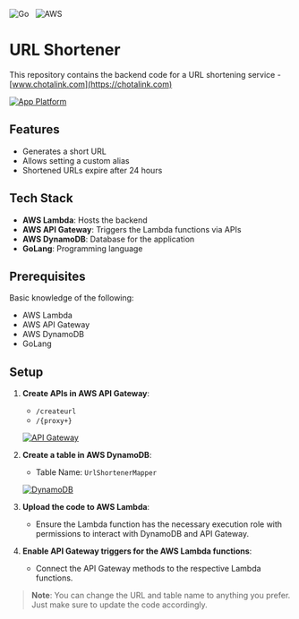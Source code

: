 ![Go](https://img.shields.io/badge/go-%2300ADD8.svg?style=for-the-badge&logo=go&logoColor=white) &nbsp;
![AWS](https://img.shields.io/badge/Amazon_AWS-FF9900?style=for-the-badge&logo=amazonaws&logoColor=white) &nbsp;

# URL Shortener
This repository contains the backend code for a URL shortening service - [www.chotalink.com](https://chotalink.com)

[![App Platform](https://s3.ap-south-1.amazonaws.com/www.chotalink.com/homepage-ss.png)](https://chotalink.com)

## Features
- Generates a short URL
- Allows setting a custom alias
- Shortened URLs expire after 24 hours

## Tech Stack
- **AWS Lambda**: Hosts the backend
- **AWS API Gateway**: Triggers the Lambda functions via APIs
- **AWS DynamoDB**: Database for the application
- **GoLang**: Programming language

## Prerequisites
Basic knowledge of the following:
- AWS Lambda
- AWS API Gateway
- AWS DynamoDB
- GoLang

## Setup

1. **Create APIs in AWS API Gateway**:
    - `/createurl`
    - `/{proxy+}`

    [![API Gateway](https://s3.ap-south-1.amazonaws.com/www.chotalink.com/apigateway-ss.png)]()

2. **Create a table in AWS DynamoDB**:
    - Table Name: `UrlShortenerMapper`

    [![DynamoDB](https://s3.ap-south-1.amazonaws.com/www.chotalink.com/dynamodb-ss.png)]()

3. **Upload the code to AWS Lambda**:
    - Ensure the Lambda function has the necessary execution role with permissions to interact with DynamoDB and API Gateway.

4. **Enable API Gateway triggers for the AWS Lambda functions**:
    - Connect the API Gateway methods to the respective Lambda functions.

> **Note**: You can change the URL and table name to anything you prefer. Just make sure to update the code accordingly.

